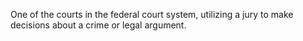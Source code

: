 One of the courts in the federal court system, utilizing a jury to make decisions about a crime or legal argument.
